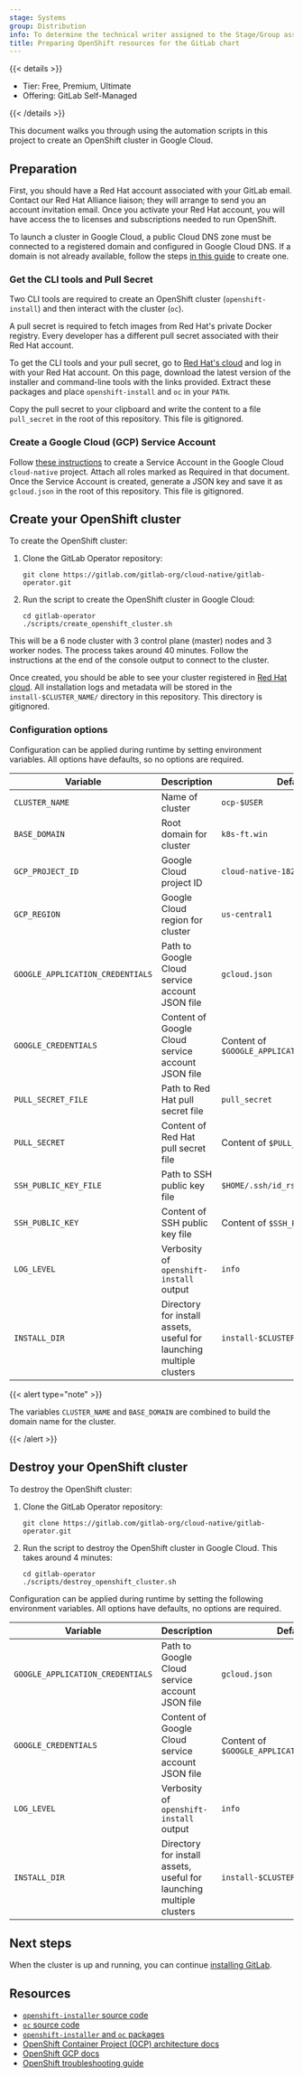```yaml
---
stage: Systems
group: Distribution
info: To determine the technical writer assigned to the Stage/Group associated with this page, see https://handbook.gitlab.com/handbook/product/ux/technical-writing/#assignments
title: Preparing OpenShift resources for the GitLab chart
---
```


{{< details >}}

- Tier: Free, Premium, Ultimate
- Offering: GitLab Self-Managed

{{< /details >}}

This document walks you through using the automation scripts in this project to create an OpenShift cluster in Google Cloud.

## Preparation

First, you should have a Red Hat account associated with your GitLab email.
Contact our Red Hat Alliance liaison; they will arrange to send you an account invitation email. Once you activate your Red Hat account, you will have access the to licenses and subscriptions needed to run OpenShift.

To launch a cluster in Google Cloud, a public Cloud DNS zone must be connected to a registered domain and configured in Google Cloud DNS. If a domain is not already available, follow the steps [in this guide](https://github.com/openshift/installer/blob/master/docs/user/gcp/dns.md) to create one.

### Get the CLI tools and Pull Secret

Two CLI tools are required to create an OpenShift cluster (`openshift-install`) and then interact with the cluster (`oc`).

A pull secret is required to fetch images from Red Hat's private Docker registry.
Every developer has a different pull secret associated with their Red Hat account.

To get the CLI tools and your pull secret, go to [Red Hat's cloud](https://cloud.redhat.com/openshift/install/gcp/installer-provisioned) and log in with your Red Hat account.
On this page, download the latest version of the installer and command-line tools with the links provided. Extract these packages and place `openshift-install` and `oc` in your `PATH`.

Copy the pull secret to your clipboard and write the content to a file `pull_secret` in the root of this repository. This file is gitignored.

### Create a Google Cloud (GCP) Service Account

Follow [these instructions](https://docs.openshift.com/container-platform/4.9/installing/installing_gcp/installing-gcp-account.html#installation-gcp-service-account_installing-gcp-account) to create a Service Account in the Google Cloud `cloud-native` project. Attach all roles marked as Required in that document.
Once the Service Account is created, generate a JSON key and save it as `gcloud.json` in the root of this repository. This file is gitignored.

## Create your OpenShift cluster

To create the OpenShift cluster:

1. Clone the GitLab Operator repository:

   ```shell
   git clone https://gitlab.com/gitlab-org/cloud-native/gitlab-operator.git
   ```

1. Run the script to create the OpenShift cluster in Google Cloud:

   ```shell
   cd gitlab-operator
   ./scripts/create_openshift_cluster.sh
   ```

This will be a 6 node cluster with 3 control plane (master) nodes and 3 worker nodes.
The process takes around 40 minutes. Follow the instructions at the end of the
console output to connect to the cluster.

Once created, you should be able to see your cluster registered in
[Red Hat cloud](https://cloud.redhat.com/openshift/). All installation logs and
metadata will be stored in the `install-$CLUSTER_NAME/` directory in this repository.
This directory is gitignored.

### Configuration options

Configuration can be applied during runtime by setting environment variables.
All options have defaults, so no options are required.

| Variable                         | Description                                                          | Default |
|----------------------------------|----------------------------------------------------------------------|---------|
| `CLUSTER_NAME`                   | Name of cluster                                                      | `ocp-$USER` |
| `BASE_DOMAIN`                    | Root domain for cluster                                              | `k8s-ft.win` |
| `GCP_PROJECT_ID`                 | Google Cloud project ID                                              | `cloud-native-182609` |
| `GCP_REGION`                     | Google Cloud region for cluster                                      | `us-central1` |
| `GOOGLE_APPLICATION_CREDENTIALS` | Path to Google Cloud service account JSON file                       | `gcloud.json` |
| `GOOGLE_CREDENTIALS`             | Content of Google Cloud service account JSON file                    | Content of `$GOOGLE_APPLICATION_CREDENTIALS` |
| `PULL_SECRET_FILE`               | Path to Red Hat pull secret file                                     | `pull_secret` |
| `PULL_SECRET`                    | Content of Red Hat pull secret file                                  | Content of `$PULL_SECRET_FILE` |
| `SSH_PUBLIC_KEY_FILE`            | Path to SSH public key file                                          | `$HOME/.ssh/id_rsa.pub` |
| `SSH_PUBLIC_KEY`                 | Content of SSH public key file                                       | Content of `$SSH_PUBLIC_KEY_FILE` |
| `LOG_LEVEL`                      | Verbosity of `openshift-install` output                              | `info`  |
| `INSTALL_DIR`                    | Directory for install assets, useful for launching multiple clusters | `install-$CLUSTER_NAME` |

{{< alert type="note" >}}

The variables `CLUSTER_NAME` and `BASE_DOMAIN` are combined to build the domain name for the cluster.

{{< /alert >}}

## Destroy your OpenShift cluster

To destroy the OpenShift cluster:

1. Clone the GitLab Operator repository:

   ```shell
   git clone https://gitlab.com/gitlab-org/cloud-native/gitlab-operator.git
   ```

1. Run the script to destroy the OpenShift cluster in Google Cloud. This takes
   around 4 minutes:

   ```shell
   cd gitlab-operator
   ./scripts/destroy_openshift_cluster.sh
   ```

Configuration can be applied during runtime by setting the following environment
variables. All options have defaults, no options are required.

| Variable                         | Description                                                          | Default |
|----------------------------------|----------------------------------------------------------------------|---------|
| `GOOGLE_APPLICATION_CREDENTIALS` | Path to Google Cloud service account JSON file                       | `gcloud.json` |
| `GOOGLE_CREDENTIALS`             | Content of Google Cloud service account JSON file                    | Content of `$GOOGLE_APPLICATION_CREDENTIALS` |
| `LOG_LEVEL`                      | Verbosity of `openshift-install` output                              | `info`  |
| `INSTALL_DIR`                    | Directory for install assets, useful for launching multiple clusters | `install-$CLUSTER_NAME` |

## Next steps

When the cluster is up and running, you can continue [installing GitLab](https://docs.gitlab.com/operator/).

## Resources

- [`openshift-installer` source code](https://github.com/openshift/installer)
- [`oc` source code](https://github.com/openshift/oc)
- [`openshift-installer` and `oc` packages](https://mirror.openshift.com/pub/openshift-v4/clients/ocp/)
- [OpenShift Container Project (OCP) architecture docs](https://access.redhat.com/documentation/en-us/openshift_container_platform/4.9/html/architecture/architecture)
- [OpenShift GCP docs](https://docs.openshift.com/container-platform/4.9/installing/installing_gcp/installing-gcp-account.html)
- [OpenShift troubleshooting guide](https://docs.openshift.com/container-platform/4.9/support/troubleshooting/troubleshooting-installations.html)

